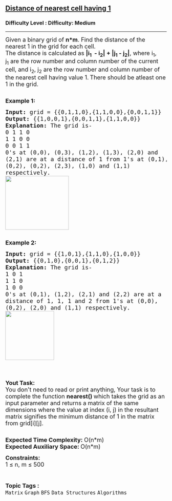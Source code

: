 <h2><a href="https://www.geeksforgeeks.org/problems/distance-of-nearest-cell-having-1-1587115620/1?utm_source=youtube&utm_medium=collab_striver_ytdescription&utm_campaign=distance-of-nearest-cell-having-1">Distance of nearest cell having 1</a></h2><h3>Difficulty Level : Difficulty: Medium</h3><hr><div class="problems_problem_content__Xm_eO"><p><span style="font-size: 18px;">Given a binary grid of <strong>n*m</strong>. Find the distance of the nearest 1 in the grid&nbsp;for each cell.<br>The distance is calculated as&nbsp;<strong>|i<sub>1</sub>&nbsp; - i<sub>2</sub>| + |j<sub>1</sub>&nbsp;- j<sub>2</sub>|</strong>, where i<sub>1</sub>, j<sub>1</sub>&nbsp;are the row number and column number of the current cell, and i<sub>2</sub>, j<sub>2</sub>&nbsp;are the row number and column number of the nearest cell having value 1.</span>&nbsp;<span style="font-size: 18px;">There should be atleast one 1 in the grid.</span><br>&nbsp;</p>
<p><span style="font-size: 18px;"><strong>Example 1:</strong></span></p>
<pre><span style="font-size: 18px;"><strong>Input: </strong>grid = {{0,1,1,0},{1,1,0,0},{0,0,1,1}}
<strong>Output: </strong>{{1,0,0,1},{0,0,1,1},{1,1,0,0}}
<strong>Explanation: </strong>The grid is-
0 1 1 0&nbsp;
1 1 0 0&nbsp;
0 0 1 1&nbsp;
0's at (0,0), (0,3), (1,2), (1,3), (2,0) and
(2,1) are at a distance of 1 from 1's at (0,1),
(0,2), (0,2), (2,3), (1,0) and (1,1)
respectively.
<img style="height: 168px; width: 198px;" src="https://media.geeksforgeeks.org/wp-content/uploads/20221107154436/WhatsAppImage20221107at34408PM.jpeg" alt=""></span>

</pre>
<p><span style="font-size: 18px;"><strong>Example 2:</strong></span></p>
<pre><span style="font-size: 18px;"><strong>Input: </strong>grid = {{1,0,1},{1,1,0},{1,0,0}}
<strong>Output: </strong>{{0,1,0},{0,0,1},{0,1,2}}
<strong>Explanation:</strong></span><span style="font-size: 18px;">&nbsp;The grid is-
1 0 1
1 1 0
1 0 0
0's at (0,1), (1,2), (2,1) and (2,2) are at a 
distance of 1, 1, 1 and 2 from 1's at (0,0),
(0,2), (2,0) and (1,1) respectively.
<img style="height: 153px; width: 152px;" src="https://media.geeksforgeeks.org/wp-content/uploads/20221107155306/WhatsAppImage20221107at35249PM.jpeg" alt=""></span>

</pre>
<p>&nbsp;</p>
<p><span style="font-size: 18px;"><strong>Yout Task:</strong><br>You don't need to read or print anything, Your task is to complete the function&nbsp;<strong>nearest()&nbsp;</strong>which takes the grid as an input parameter and returns&nbsp;a matrix of the same dimensions where the value at index (i, j) in the resultant matrix signifies the minimum distance of 1 in the matrix from grid[i][j].</span><br>&nbsp;</p>
<p><span style="font-size: 18px;"><strong>Expected Time Complexity:&nbsp;</strong>O(n*m)<br><strong>Expected Auxiliary Space:&nbsp;</strong>O(n*m)</span></p>
<p><span style="font-size: 18px;"><strong>Constraints:</strong><br>1 ≤ n, m ≤ 500</span></p></div><br><p><span style=font-size:18px><strong>Topic Tags : </strong><br><code>Matrix</code>&nbsp;<code>Graph</code>&nbsp;<code>BFS</code>&nbsp;<code>Data Structures</code>&nbsp;<code>Algorithms</code>&nbsp;